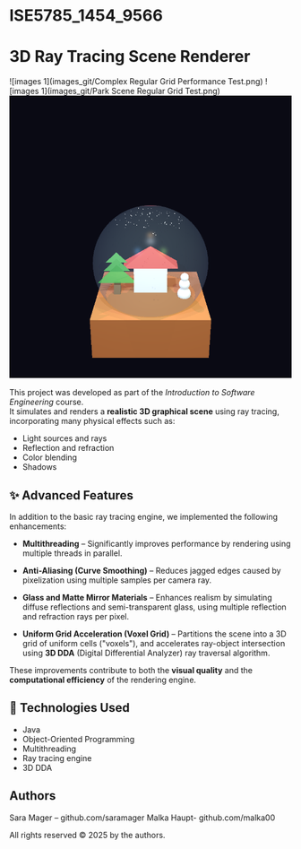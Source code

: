 # ISE5785_1454_9566
# 3D Ray Tracing Scene Renderer
![images 1](images_git/Complex Regular Grid Performance Test.png)
![images 1](images_git/Park Scene Regular Grid Test.png)
![images 1](images_git/home.png)

This project was developed as part of the *Introduction to Software Engineering* course.  
It simulates and renders a **realistic 3D graphical scene** using ray tracing, incorporating many physical effects such as:
- Light sources and rays
- Reflection and refraction
- Color blending
- Shadows

## ✨ Advanced Features

In addition to the basic ray tracing engine, we implemented the following enhancements:

- **Multithreading** – Significantly improves performance by rendering using multiple threads in parallel.
  
- **Anti-Aliasing (Curve Smoothing)** – Reduces jagged edges caused by pixelization using multiple samples per camera ray.

- **Glass and Matte Mirror Materials** – Enhances realism by simulating diffuse reflections and semi-transparent glass, using multiple reflection and refraction rays per pixel.

- **Uniform Grid Acceleration (Voxel Grid)** – Partitions the scene into a 3D grid of uniform cells ("voxels"), and accelerates ray-object intersection using **3D DDA** (Digital Differential Analyzer) ray traversal algorithm.

These improvements contribute to both the **visual quality** and the **computational efficiency** of the rendering engine.

## 🚀 Technologies Used

- Java
- Object-Oriented Programming
- Multithreading
- Ray tracing engine 
- 3D DDA

## Authors
Sara Mager – github.com/saramager
Malka Haupt- github.com/malka00

All rights reserved © 2025 by the authors.




